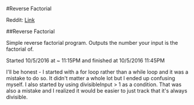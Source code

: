 #Reverse Factorial 

Reddit: [Link](https://www.reddit.com/r/dailyprogrammer/comments/55nior/20161003_challenge_286_easy_reverse_factorial/)

##Reverse Factorial

Simple reverse factorial program. Outputs the number your input is the factorial of. 

Started 10/5/2016 at ~ 11:15PM and finished at 10/5/2016 11:45PM

I'll be honest - I started with a for loop rather than a while loop and it was a mistake to do so. 
It didn't matter a whole lot but I ended up confusing myself. I also started by using divisibleInput > 1 as a condition. That was also a mistake and I realized it would be easier to just track that it's always divisible. 

